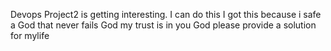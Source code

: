 Devops Project2 is getting interesting. I can do this 
I got this because i safe a God that never fails
God my trust is in you
God please provide a solution for mylife

